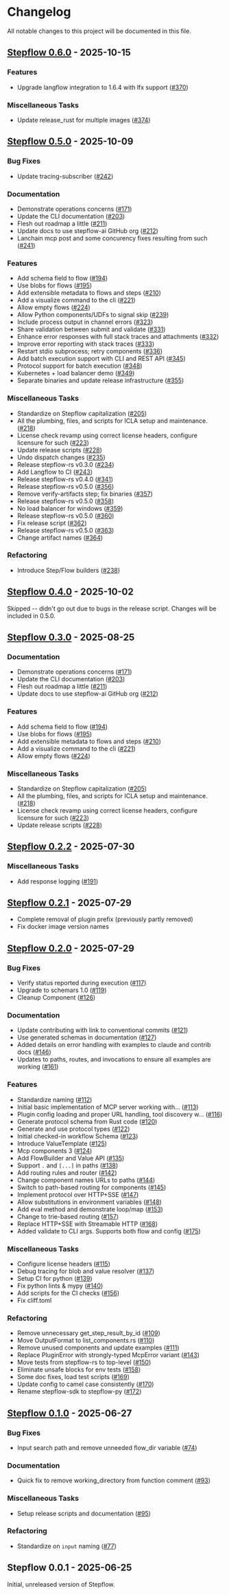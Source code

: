 # Changelog

All notable changes to this project will be documented in this file.

## <a id="0.6.0"></a> [Stepflow 0.6.0](https://github.com/stepflow-ai/stepflow/releases/tag/stepflow-rs-0.6.0) - 2025-10-15
### Features

- Upgrade langflow integration to 1.6.4 with lfx support ([#370](https://github.com/stepflow-ai/stepflow/pull/370))

### Miscellaneous Tasks

- Update release_rust for multiple images ([#374](https://github.com/stepflow-ai/stepflow/pull/374))

## <a id="0.5.0"></a> [Stepflow 0.5.0](https://github.com/stepflow-ai/stepflow/releases/tag/stepflow-rs-0.5.0) - 2025-10-09
### Bug Fixes

- Update tracing-subscriber ([#242](https://github.com/stepflow-ai/stepflow/pull/242))

### Documentation

- Demonstrate operations concerns ([#171](https://github.com/stepflow-ai/stepflow/pull/171))
- Update the CLI documentation ([#203](https://github.com/stepflow-ai/stepflow/pull/203))
- Flesh out roadmap a little ([#211](https://github.com/stepflow-ai/stepflow/pull/211))
- Update docs to use stepflow-ai GitHub org ([#212](https://github.com/stepflow-ai/stepflow/pull/212))
- Lanchain mcp post and some concurency fixes resulting from such ([#241](https://github.com/stepflow-ai/stepflow/pull/241))

### Features

- Add schema field to flow ([#194](https://github.com/stepflow-ai/stepflow/pull/194))
- Use blobs for flows ([#195](https://github.com/stepflow-ai/stepflow/pull/195))
- Add extensible metadata to flows and steps ([#210](https://github.com/stepflow-ai/stepflow/pull/210))
- Add a visualize command to the cli ([#221](https://github.com/stepflow-ai/stepflow/pull/221))
- Allow empty flows ([#224](https://github.com/stepflow-ai/stepflow/pull/224))
- Allow Python components/UDFs to signal skip ([#239](https://github.com/stepflow-ai/stepflow/pull/239))
- Include process output in channel errors ([#323](https://github.com/stepflow-ai/stepflow/pull/323))
- Share validation between submit and validate ([#331](https://github.com/stepflow-ai/stepflow/pull/331))
- Enhance error responses with full stack traces and attachments ([#332](https://github.com/stepflow-ai/stepflow/pull/332))
- Improve error reporting with stack traces ([#333](https://github.com/stepflow-ai/stepflow/pull/333))
- Restart stdio subprocess; retry components ([#336](https://github.com/stepflow-ai/stepflow/pull/336))
- Add batch execution support with CLI and REST API ([#345](https://github.com/stepflow-ai/stepflow/pull/345))
- Protocol support for batch execution ([#348](https://github.com/stepflow-ai/stepflow/pull/348))
- Kubernetes + load balancer demo ([#349](https://github.com/stepflow-ai/stepflow/pull/349))
- Separate binaries and update release infrastructure ([#355](https://github.com/stepflow-ai/stepflow/pull/355))

### Miscellaneous Tasks

- Standardize on Stepflow capitalization ([#205](https://github.com/stepflow-ai/stepflow/pull/205))
- All the plumbing, files, and scripts for ICLA setup and maintenance. ([#218](https://github.com/stepflow-ai/stepflow/pull/218))
- License check revamp using correct license headers, configure licensure for such ([#223](https://github.com/stepflow-ai/stepflow/pull/223))
- Update release scripts ([#228](https://github.com/stepflow-ai/stepflow/pull/228))
- Undo dispatch changes ([#235](https://github.com/stepflow-ai/stepflow/pull/235))
- Release stepflow-rs v0.3.0 ([#234](https://github.com/stepflow-ai/stepflow/pull/234))
- Add Langflow to CI ([#243](https://github.com/stepflow-ai/stepflow/pull/243))
- Release stepflow-rs v0.4.0 ([#341](https://github.com/stepflow-ai/stepflow/pull/341))
- Release stepflow-rs v0.5.0 ([#356](https://github.com/stepflow-ai/stepflow/pull/356))
- Remove verify-artifacts step; fix binaries ([#357](https://github.com/stepflow-ai/stepflow/pull/357))
- Release stepflow-rs v0.5.0 ([#358](https://github.com/stepflow-ai/stepflow/pull/358))
- No load balancer for windows ([#359](https://github.com/stepflow-ai/stepflow/pull/359))
- Release stepflow-rs v0.5.0 ([#360](https://github.com/stepflow-ai/stepflow/pull/360))
- Fix release script ([#362](https://github.com/stepflow-ai/stepflow/pull/362))
- Release stepflow-rs v0.5.0 ([#363](https://github.com/stepflow-ai/stepflow/pull/363))
- Change artifact names ([#364](https://github.com/stepflow-ai/stepflow/pull/364))

### Refactoring

- Introduce Step/Flow builders ([#238](https://github.com/stepflow-ai/stepflow/pull/238))

## <a id="0.4.0"></a> [Stepflow 0.4.0](https://github.com/stepflow-ai/stepflow/releases/tag/stepflow-rs-0.4.0) - 2025-10-02

Skipped -- didn't go out due to bugs in the release script.
Changes will be included in 0.5.0.

## <a id="0.3.0"></a> [Stepflow 0.3.0](https://github.com/stepflow-ai/stepflow/releases/tag/stepflow-rs-0.3.0) - 2025-08-25
### Documentation

- Demonstrate operations concerns ([#171](https://github.com/stepflow-ai/stepflow/pull/171))
- Update the CLI documentation ([#203](https://github.com/stepflow-ai/stepflow/pull/203))
- Flesh out roadmap a little ([#211](https://github.com/stepflow-ai/stepflow/pull/211))
- Update docs to use stepflow-ai GitHub org ([#212](https://github.com/stepflow-ai/stepflow/pull/212))

### Features

- Add schema field to flow ([#194](https://github.com/stepflow-ai/stepflow/pull/194))
- Use blobs for flows ([#195](https://github.com/stepflow-ai/stepflow/pull/195))
- Add extensible metadata to flows and steps ([#210](https://github.com/stepflow-ai/stepflow/pull/210))
- Add a visualize command to the cli ([#221](https://github.com/stepflow-ai/stepflow/pull/221))
- Allow empty flows ([#224](https://github.com/stepflow-ai/stepflow/pull/224))

### Miscellaneous Tasks

- Standardize on Stepflow capitalization ([#205](https://github.com/stepflow-ai/stepflow/pull/205))
- All the plumbing, files, and scripts for ICLA setup and maintenance. ([#218](https://github.com/stepflow-ai/stepflow/pull/218))
- License check revamp using correct license headers, configure licensure for such ([#223](https://github.com/stepflow-ai/stepflow/pull/223))
- Update release scripts ([#228](https://github.com/stepflow-ai/stepflow/pull/228))

## <a id="0.2.2"></a> [Stepflow 0.2.2](https://github.com/stepflow-ai/stepflow/releases/tag/stepflow-rs-0.2.2) - 2025-07-30
### Miscellaneous Tasks

- Add response logging ([#191](https://github.com/stepflow-ai/stepflow/pull/191))

## <a id="0.2.1"></a> [Stepflow 0.2.1](https://github.com/stepflow-ai/stepflow/releases/tag/stepflow-rs-0.2.1) - 2025-07-29

- Complete removal of plugin prefix (previously partly removed)
- Fix docker image version names

## <a id="0.2.0"></a> [Stepflow 0.2.0](https://github.com/stepflow-ai/stepflow/releases/tag/stepflow-rs-0.2.0) - 2025-07-29
### Bug Fixes

- Verify status reported during execution ([#117](https://github.com/stepflow-ai/stepflow/pull/117))
- Upgrade to schemars 1.0 ([#119](https://github.com/stepflow-ai/stepflow/pull/119))
- Cleanup Component ([#126](https://github.com/stepflow-ai/stepflow/pull/126))

### Documentation

- Update contributing with link to conventional commits ([#121](https://github.com/stepflow-ai/stepflow/pull/121))
- Use generated schemas in documentation ([#127](https://github.com/stepflow-ai/stepflow/pull/127))
- Added details on error handling with examples to claude and contrib docs ([#146](https://github.com/stepflow-ai/stepflow/pull/146))
- Updates to paths, routes, and invocations to ensure all examples are working ([#161](https://github.com/stepflow-ai/stepflow/pull/161))

### Features

- Standardize naming ([#112](https://github.com/stepflow-ai/stepflow/pull/112))
- Initial basic implementation of MCP server working with… ([#113](https://github.com/stepflow-ai/stepflow/pull/113))
- Plugin config loading and proper URL handling, tool discovery w… ([#116](https://github.com/stepflow-ai/stepflow/pull/116))
- Generate protocol schema from Rust code ([#120](https://github.com/stepflow-ai/stepflow/pull/120))
- Generate and use protocol types ([#122](https://github.com/stepflow-ai/stepflow/pull/122))
- Initial checked-in workflow Schema ([#123](https://github.com/stepflow-ai/stepflow/pull/123))
- Introduce ValueTemplate ([#125](https://github.com/stepflow-ai/stepflow/pull/125))
- Mcp components 3 ([#124](https://github.com/stepflow-ai/stepflow/pull/124))
- Add FlowBuilder and Value API ([#135](https://github.com/stepflow-ai/stepflow/pull/135))
- Support `.` and `[...]` in paths ([#138](https://github.com/stepflow-ai/stepflow/pull/138))
- Add routing rules and router ([#142](https://github.com/stepflow-ai/stepflow/pull/142))
- Change component names URLs to paths ([#144](https://github.com/stepflow-ai/stepflow/pull/144))
- Switch to path-based routing for components ([#145](https://github.com/stepflow-ai/stepflow/pull/145))
- Implement protocol over HTTP+SSE ([#147](https://github.com/stepflow-ai/stepflow/pull/147))
- Allow substitutions in environment variables ([#148](https://github.com/stepflow-ai/stepflow/pull/148))
- Add eval method and demonstrate loop/map ([#153](https://github.com/stepflow-ai/stepflow/pull/153))
- Change to trie-based routing ([#157](https://github.com/stepflow-ai/stepflow/pull/157))
- Replace HTTP+SSE with Streamable HTTP ([#168](https://github.com/stepflow-ai/stepflow/pull/168))
- Added validate to CLI args. Supports both flow and config ([#175](https://github.com/stepflow-ai/stepflow/pull/175))

### Miscellaneous Tasks

- Configure license headers ([#115](https://github.com/stepflow-ai/stepflow/pull/115))
- Debug tracing for blob and value resolver ([#137](https://github.com/stepflow-ai/stepflow/pull/137))
- Setup CI for python ([#139](https://github.com/stepflow-ai/stepflow/pull/139))
- Fix python lints & mypy ([#140](https://github.com/stepflow-ai/stepflow/pull/140))
- Add scripts for the CI checks ([#156](https://github.com/stepflow-ai/stepflow/pull/156))
- Fix cliff.toml

### Refactoring

- Remove unnecessary get_step_result_by_id ([#109](https://github.com/stepflow-ai/stepflow/pull/109))
- Move OutputFormat to list_components.rs ([#110](https://github.com/stepflow-ai/stepflow/pull/110))
- Remove unused components and update examples ([#111](https://github.com/stepflow-ai/stepflow/pull/111))
- Replace PluginError with strongly-typed McpError variant ([#143](https://github.com/stepflow-ai/stepflow/pull/143))
- Move tests from stepflow-rs to top-level ([#150](https://github.com/stepflow-ai/stepflow/pull/150))
- Eliminate unsafe blocks for env tests ([#158](https://github.com/stepflow-ai/stepflow/pull/158))
- Some doc fixes, load test scripts ([#169](https://github.com/stepflow-ai/stepflow/pull/169))
- Update config to camel case consistently ([#170](https://github.com/stepflow-ai/stepflow/pull/170))
- Rename stepflow-sdk to stepflow-py ([#172](https://github.com/stepflow-ai/stepflow/pull/172))

## <a id="0.1.0"></a> [Stepflow 0.1.0](https://github.com/stepflow-ai/stepflow/releases/tag/stepflow-rs-0.1.0) - 2025-06-27
### Bug Fixes

- Input search path and remove unneeded flow_dir variable ([#74](https://github.com/stepflow-ai/stepflow/pull/74))

### Documentation

- Quick fix to remove working_directory from function comment ([#93](https://github.com/stepflow-ai/stepflow/pull/93))

### Miscellaneous Tasks

- Setup release scripts and documentation ([#95](https://github.com/stepflow-ai/stepflow/pull/95))

### Refactoring

- Standardize on `input` naming ([#77](https://github.com/stepflow-ai/stepflow/pull/77))

## <a id="0.0.1"></a> Stepflow 0.0.1 - 2025-06-25
Initial, unreleased version of Stepflow.
